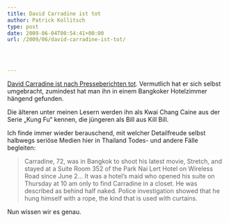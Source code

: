 ```yaml
---
title: David Carradine ist tot
author: Patrick Kollitsch
type: post
date: 2009-06-04T00:54:41+00:00
url: /2009/06/david-carradine-ist-tot/




---
```

[David Carradine ist nach Presseberichten tot][1]. Vermutlich hat er sich selbst umgebracht, zumindest hat man ihn in einem Bangkoker Hotelzimmer hängend gefunden. 

Die älteren unter meinen Lesern werden ihn als Kwai Chang Caine aus der Serie &#8222;Kung Fu&#8220; kennen, die jüngeren als Bill aus Kill Bill. 

Ich finde immer wieder berauschend, mit welcher Detailfreude selbst halbwegs seriöse Medien hier in Thailand Todes- und andere Fälle begleiten:

> Carradine, 72, was in Bangkok to shoot his latest movie, Stretch, and stayed at a Suite Room 352 of the Park Nai Lert Hotel on Wireless Road since June 2&#8230; It was a hotel&#8217;s maid who opened his suite on Thursday at 10 am only to find Carradine in a closet. He was described as behind half naked. Police investigation showed that he hung himself with a rope, the kind that is used with curtains.

Nun wissen wir es genau.

 [1]: http://www.nationmultimedia.com/2009/06/04/headlines/headlines_30104421.php